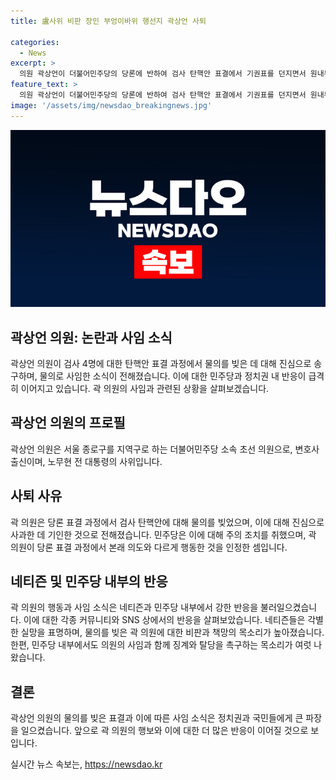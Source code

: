 ```yaml
---
title: 盧사위 비판 장인 부엉이바위 행선지 곽상언 사퇴

categories:
  - News
excerpt: >
  의원 곽상언이 더불어민주당의 당론에 반하여 검사 탄핵안 표결에서 기권표를 던지면서 원내부대표직에서 사퇴했다. 곽 의원은 당론을 인지하지 못하고 기권한 것으로 알려졌으며, 노무현 전 대통령의 사위로서 서울 종로구를 대표하는 초선 의원이다. 이에 대한 논란이 있었고, 댓글에서는 패드립 성향의 비난이 이어졌다. 해당 사태로 인해 곽 의원에 대한 징계와 탈당 요구가 제기되는 상황이다.
feature_text: >
  의원 곽상언이 더불어민주당의 당론에 반하여 검사 탄핵안 표결에서 기권표를 던지면서 원내부대표직에서 사퇴했다. 곽 의원은 당론을 인지하지 못하고 기권한 것으로 알려졌으며, 노무현 전 대통령의 사위로서 서울 종로구를 대표하는 초선 의원이다. 이에 대한 논란이 있었고, 댓글에서는 패드립 성향의 비난이 이어졌다. 해당 사태로 인해 곽 의원에 대한 징계와 탈당 요구가 제기되는 상황이다.
image: '/assets/img/newsdao_breakingnews.jpg'
---
```


<p><img src="/assets/img/newsdao_breakingnews.jpg" alt="implanttips 속보" /></p>

<h2>곽상언 의원: 논란과 사임 소식</h2>

<p data-ke-size="size16">곽상언 의원이 검사 4명에 대한 탄핵안 표결 과정에서 물의를 빚은 데 대해 진심으로 송구하며, 물의로 사임한 소식이 전해졌습니다. 이에 대한 민주당과 정치권 내 반응이 급격히 이어지고 있습니다. 곽 의원의 사임과 관련된 상황을 살펴보겠습니다.</p>

<h2>곽상언 의원의 프로필</h2>

<p data-ke-size="size16">곽상언 의원은 서울 종로구를 지역구로 하는 더불어민주당 소속 초선 의원으로, 변호사 출신이며, 노무현 전 대통령의 사위입니다.</p>

<h2>사퇴 사유</h2>

<p data-ke-size="size16">곽 의원은 당론 표결 과정에서 검사 탄핵안에 대해 물의를 빚었으며, 이에 대해 진심으로 사과한 데 기인한 것으로 전해졌습니다. 민주당은 이에 대해 주의 조치를 취했으며, 곽 의원이 당론 표결 과정에서 본래 의도와 다르게 행동한 것을 인정한 셈입니다.</p>

<h2>네티즌 및 민주당 내부의 반응</h2>

<p data-ke-size="size16">곽 의원의 행동과 사임 소식은 네티즌과 민주당 내부에서 강한 반응을 불러일으켰습니다. 이에 대한 각종 커뮤니티와 SNS 상에서의 반응을 살펴보았습니다. 네티즌들은 각별한 실망을 표명하며, 물의를 빚은 곽 의원에 대한 비판과 책망의 목소리가 높아졌습니다. 한편, 민주당 내부에서도 의원의 사임과 함께 징계와 탈당을 촉구하는 목소리가 여럿 나왔습니다.</p>

<h2>결론</h2>

<p data-ke-size="size16">곽상언 의원의 물의를 빚은 표결과 이에 따른 사임 소식은 정치권과 국민들에게 큰 파장을 일으켰습니다. 앞으로 곽 의원의 행보와 이에 대한 더 많은 반응이 이어질 것으로 보입니다.</p>
실시간 뉴스 속보는, <a href="https://newsdao.kr" rel="dofollow">https://newsdao.kr</a>


